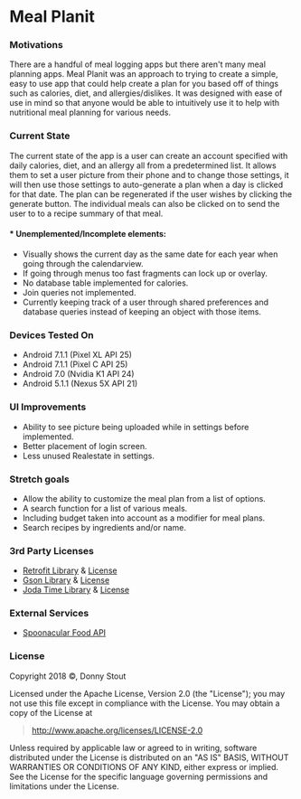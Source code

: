 # Meal Planit


### Motivations
There are a handful of meal logging apps but there aren't many meal planning apps. Meal Planit was an approach to trying to
create a simple, easy to use app that could help create a plan for you based off of things such as calories, diet, and allergies/dislikes.
It was designed with ease of use in mind so that anyone would be able to intuitively use it to help with nutritional meal planning 
for various needs.

### Current State
The current state of the app is a user can create an account specified with daily calories, diet, and an allergy all from a predetermined
list. It allows them to set a user picture from their phone and to change those settings, it will then use those settings to 
auto-generate a plan when a day is clicked for that date. The plan can be regenerated if the user wishes by clicking the generate button. 
The individual meals can also be clicked on to send the user to to a recipe summary of that meal.

#### * Unemplemented/Incomplete elements:
* Visually shows the current day as the same date for each year when going through the calendarview.
* If going through menus too fast fragments can lock up or overlay.
* No database table implemented for calories.
* Join queries not implemented.
* Currently keeping track of a user through shared preferences and database queries instead of keeping an object with those items.

### Devices Tested On
* Android 7.1.1 (Pixel XL API 25)
* Android 7.1.1 (Pixel C API 25)
* Android 7.0 (Nvidia K1 API 24)
* Android 5.1.1 (Nexus 5X API 21)

### UI Improvements
* Ability to see picture being uploaded while in settings before implemented.
* Better placement of login screen.
* Less unused Realestate in settings.

### Stretch goals
* Allow the ability to customize the meal plan from a list of options.
* A search function for a list of various meals.
* Including budget taken into account as a modifier for meal plans.
* Search recipes by ingredients and/or name.

### 3rd Party Licenses
* [Retrofit Library](https://square.github.io/retrofit/) & [License](https://github.com/square/retrofit/blob/master/LICENSE.txt)
* [Gson Library](https://github.com/google/gson) & [License](https://github.com/google/gson/blob/master/LICENSE)
* [Joda Time Library](https://github.com/dlew/joda-time-android) & [License](https://github.com/dlew/joda-time-android/blob/master/LICENSE)

### External Services
* [Spoonacular Food API](https://rapidapi.com/spoonacular/api/Recipe%20-%20Food%20-%20Nutrition)


### License

Copyright 2018 &copy;, Donny Stout

Licensed under the Apache License, Version 2.0 (the "License");
you may not use this file except in compliance with the License.
You may obtain a copy of the License at

> http://www.apache.org/licenses/LICENSE-2.0

Unless required by applicable law or agreed to in writing, software
distributed under the License is distributed on an "AS IS" BASIS,
WITHOUT WARRANTIES OR CONDITIONS OF ANY KIND, either express or implied.
See the License for the specific language governing permissions and
limitations under the License.
